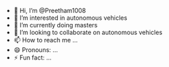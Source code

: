 - 👋 Hi, I’m @Preetham1008
- 👀 I’m interested in autonomous vehicles
- 🌱 I’m currently doing masters
- 💞️ I’m looking to collaborate on autonomous vehicles
- 📫 How to reach me ...
- 😄 Pronouns: ...
- ⚡ Fun fact: ...

<!---
Preetham1008/Preetham1008 is a ✨ special ✨ repository because its `README.md` (this file) appears on your GitHub profile.
You can click the Preview link to take a look at your changes.
--->
